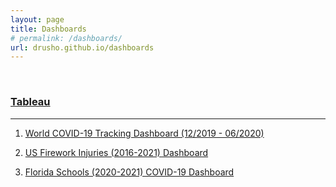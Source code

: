 ```yaml
---
layout: page
title: Dashboards
# permalink: /dashboards/
url: drusho.github.io/dashboards
---
```



<br>

### [Tableau](https://public.tableau.com/profile/drusho#!/)
---
1. [World COVID-19 Tracking Dashboard (12/2019 - 06/2020)](https://public.tableau.com/app/profile/drusho/viz/Europa_COVID-19_Data/Dashboard1)

2. [US Firework Injuries (2016-2021) Dashboard](https://public.tableau.com/app/profile/drusho/viz/USFireworkInjuries2016-2021/Dashboard1)
3. [Florida Schools (2020-2021) COVID-19 Dashboard](https://public.tableau.com/app/profile/drusho/viz/FloridaSchools2020-2021Covid-19/Dashboard1)
